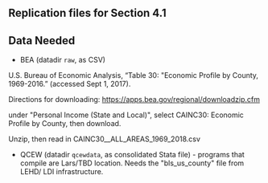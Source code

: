 Replication files for Section 4.1
--------------

## Data Needed

- BEA  (datadir `raw`, as CSV)

U.S. Bureau of Economic Analysis, “Table 30: "Economic Profile by County, 1969-2016.” (accessed Sept 1, 2017).

Directions for downloading:  https://apps.bea.gov/regional/downloadzip.cfm

under "Personal Income (State and Local)", select CAINC30: Economic Profile by County, then download.

Unzip, then read in CAINC30__ALL_AREAS_1969_2018.csv


- QCEW (datadir `qcewdata`, as consolidated Stata file) - programs that compile are Lars/TBD location. Needs the "bls_us_county" file from LEHD/ LDI infrastructure.

